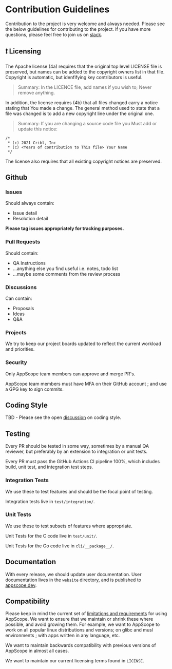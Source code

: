 # Contribution Guidelines

Contribution to the project is very welcome and always needed. Please see the below guidelines for contributing to the project. If you have more questions, please feel free to join us on [slack](https://cribl.io/community/#form).

## :exclamation: Licensing

The Apache license (4a) requires that the original top level LICENSE file is preserved, but names can be added to the copyright owners list in that file. Copyright is automatic, but idenfifying key contributors is useful.

> Summary: In the LICENCE file, add names if you wish to; Never remove anything.

In addition, the license requires (4b) that all files changed carry a notice stating that You made a change.  The general method used to state that a file was changed is to add a new copyright line under the original one. 

> Summary: If you are changing a source code file you Must add or update this notice:

```
/*
 * (c) 2021 Cribl, Inc
 * (c) <Years of contribution to This file> Your Name
 */
```

The license also requires that all existing copyright notices are preserved.

## Github

### Issues

Should always contain:
- Issue detail
- Resolution detail

__Please tag issues appropriately for tracking purposes.__

### Pull Requests

Should contain:
- QA Instructions 
- ...anything else you find useful i.e. notes, todo list
- ...maybe some comments from the review process

### Discussions

Can contain:
- Proposals
- Ideas
- Q&A

### Projects

We try to keep our project boards updated to reflect the current workload and priorities.

### Security

Only AppScope team members can approve and merge PR's.

AppScope team members must have MFA on their GitHub account ; and use a GPG key to sign commits. 

## Coding Style

TBD - Please see the open [discussion](https://github.com/criblio/appscope/discussions/1245) on coding style.

## Testing

Every PR should be tested in some way, sometimes by a manual QA reviewer, but preferably by an extension to integration or unit tests.

Every PR must pass the GitHub Actions CI pipeline 100%, which includes build, unit test, and integration test steps.

### Integration Tests

We use these to test features and should be the focal point of testing. 

Integration tests live in `test/integration/`.

### Unit Tests

We use these to test subsets of features where appropriate.

Unit Tests for the C code live in `test/unit/`.

Unit Tests for the Go code live in `cli/__package__/`.

## Documentation

With every release, we should update user documentation. User documentation lives in the `website` directory, and is published to [appscope.dev](https://appscope.dev).

## Compatibility

Please keep in mind the current set of [limitations and requirements](https://appscope.dev/docs/requirements) for using AppScope. We want to ensure that we maintain or shrink these where possible, and avoid growing them.
For example, we want to AppScope to work on all popular linux distributions and versions; on glibc and musl environments ; with apps written in any language, etc.

We want to maintain backwards compatibility with previous versions of AppScope in almost all cases.

We want to maintain our current licensing terms found in `LICENSE`.

